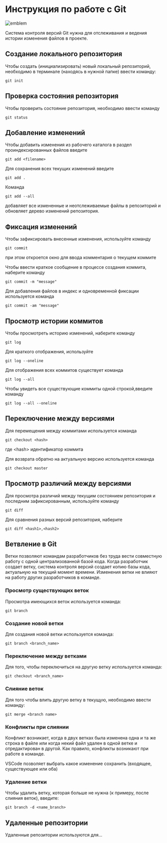 # **Инструкция по работе с Git**

![emblem](logo.png)

Система контроля версий Git нужна для отслеживания и ведения истории изменения файлов в проекте.

## Создание локального репозитория

Чтобы создать (инициализировать) новый локальный репозиторий, необходимо в терминале (находясь в нужной папке) ввести команду:

    git init
    

## Проверка состояния репозитория 

Чтобы проверить состояние репозитория, необходимо ввести команду
   
    git status

## Добавление изменений

Чтобы добавить изменения из рабочего каталога в раздел проиндексированных файлов введите

    git add <filename>

Для сохранения всех текущих изменений введите 

    git add .

  Команда

    git add --all 

   добавляет все измененные и неотслеживаемые файлы в репозиторий и обновляет дерево изменений репозитория.

## Фиксация изменений

Чтобы зафиксировать внесенные изменения, используйте команду 

    git commit

  при этом откроется окно для ввода комментария о текущем коммите

Чтобы ввести краткое сообщение в процессе создания коммита, наберите команду

    git commit -m "message"

Для добавления файлов в индекс и одновременной фиксации используется команда

    git commit -am "message"

## Просмотр истории коммитов

Чтобы просмотреть историю изменений, наберите команду 

    git log

Для краткого отображения, используйте

    git log --oneline

Для отображения всех коммитов существует команда

    git log --all

Чтобы увидеть все существующие коммиты одной строкой,введите команду

    git log --all --oneline

## Переключение между версиями

Для перемещения между коммитами используется команда 

    git checkout <hash>

где \<hash> идентификатор коммита

Для возврата обратно на актуальную версию используется команда

    git checkout master

## Просмотр различий между версиями

Для просмотра различий между текущим состоянием репозитория и последним зафиксированным, используйте команду

    git diff 

Для сравнения разных версий репозитория, наберите

    git diff <hash1>,<hash2>

## Ветвление в Git

Ветки позволяют командам разработчиков без труда вести совместную работу с одной централизованной базой кода. Когда разработчик создает ветку, система контроля версий создает копию базы кода, актуальную на текущий момент времени. Изменения ветки не влияют на работу других разработчиков в команде.

### Просмотр существующих веток

Просмотра имеющихся веток используется команда:

    git branch

### Создание новой ветки

Для создания новой ветки используется команда:

    git branch <branch_name>

### Переключение между ветками

Для того, чтобы переключиться на другую ветку используется команда:

    git checkout <branch_name>
    
### Слияние веток

Для того чтобы влить другую ветку в текущую, необходимо ввести команду:

    git merge <branch name>

### Конфликты при слиянии

Конфликт возникает, когда в двух ветках была изменена одна и та же строка в файле или когда некий файл удален в одной ветке и отредактирован в другой. Как правило, конфликты возникают при работе в команде.

VSCode позволяет выбрать какое изменение сохранить (входящее, существующее или оба)

### Удаление ветки

Чтобы удалить ветку, которая больше не нужна (к примеру, после слияния веток), введите:

    git branch -d <name_branch>
    
## Удаленные репозитории

Удаленные репозитории используются для... 
